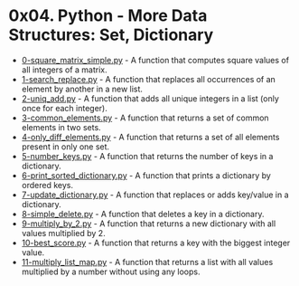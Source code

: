 # 0x04. Python - More Data Structures: Set, Dictionary

- [0-square_matrix_simple.py](https://github.com/CharlesMariga/alx-higher_level_programming/blob/main/0x04-python-more_data_structures/0-square_matrix_simple.py) - A function that computes square values of all integers of a matrix.
- [1-search_replace.py](https://github.com/CharlesMariga/alx-higher_level_programming/blob/main/0x04-python-more_data_structures/1-search_replace.py) - A function that replaces all occurrences of an element by another in a new list.
- [2-uniq_add.py](https://github.com/CharlesMariga/alx-higher_level_programming/blob/main/0x04-python-more_data_structures/2-uniq_add.py) - A function that adds all unique integers in a list (only once for each integer).
- [3-common_elements.py](https://github.com/CharlesMariga/alx-higher_level_programming/blob/main/0x04-python-more_data_structures/3-common_elements.py) - A function that returns a set of common elements in two sets.
- [4-only_diff_elements.py](https://github.com/CharlesMariga/alx-higher_level_programming/blob/main/0x04-python-more_data_structures/4-only_diff_elements.py) - A function that returns a set of all elements present in only one set.
- [5-number_keys.py](https://github.com/CharlesMariga/alx-higher_level_programming/blob/main/0x04-python-more_data_structures/5-number_keys.py) - A function that returns the number of keys in a dictionary.
- [6-print_sorted_dictionary.py](https://github.com/CharlesMariga/alx-higher_level_programming/blob/main/0x04-python-more_data_structures/6-print_sorted_dictionary.py) - A function that prints a dictionary by ordered keys.
- [7-update_dictionary.py](https://github.com/CharlesMariga/alx-higher_level_programming/blob/main/0x04-python-more_data_structures/7-update_dictionary.py) - A function that replaces or adds key/value in a dictionary.
- [8-simple_delete.py](https://github.com/CharlesMariga/alx-higher_level_programming/blob/main/0x04-python-more_data_structures/8-simple_delete.py) - A function that deletes a key in a dictionary.
- [9-multiply_by_2.py](https://github.com/CharlesMariga/alx-higher_level_programming/blob/main/0x04-python-more_data_structures/9-multiply_by_2.py) - A function that returns a new dictionary with all values multiplied by 2.
- [10-best_score.py](https://github.com/CharlesMariga/alx-higher_level_programming/blob/main/0x04-python-more_data_structures/10-best_score.py) - A function that returns a key with the biggest integer value.
- [11-multiply_list_map.py]() - A function that returns a list with all values multiplied by a number without using any loops.
